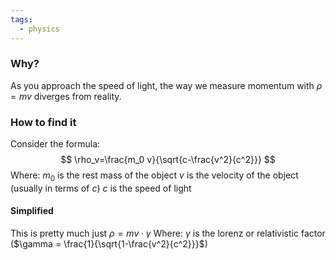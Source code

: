 ```yaml
---
tags:
  - physics
---
```

### Why?
As you approach the speed of light, the way we measure momentum with $\rho = mv$ diverges from reality.
### How to find it 
Consider the formula:
$$
\rho_v=\frac{m_0 v}{\sqrt{c-\frac{v^2}{c^2}}}
$$
Where:
$m_0$ is the rest mass of the object
$v$ is the velocity of the object (usually in terms of $c$)
$c$ is the speed of light
#### Simplified
This is pretty much just 
$\rho = mv \cdot \gamma$ 
Where:
$\gamma$ is the lorenz or relativistic factor ($\gamma = \frac{1}{\sqrt{1-\frac{v^2}{c^2}}}$)



